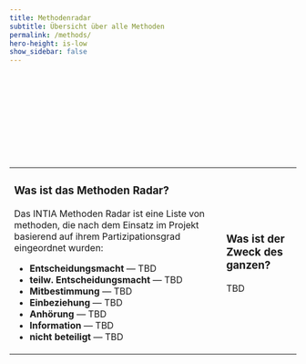 ```yaml
---
title: Methodenradar
subtitle: Übersicht über alle Methoden
permalink: /methods/
hero-height: is-low
show_sidebar: false
---
```

<script src="https://d3js.org/d3.v4.min.js"></script>
<script src="../assets/js/radar.js"></script>

<svg class="radar" id="radar"></svg>

<script>
radar_visualization({
  svg_id: "radar",
  width: 1450,
  height: 1000,
  colors: {
    background: "#fff",
    grid: "#bbb",
    inactive: "#ddd"
  },
  quadrants: [
    { name: "Deliver" }, //0
    { name: "Develop" }, //1
    { name: "Discover" },//2
    { name: "Define" }   //3
  ],
  rings: [
    { name: "Entscheidungsmacht", color: "#93c47d" },       //0
    { name: "teilw. Entscheidungsmacht", color: "#93d2c2" },//1
    { name: "Mitbestimmung", color: "#fbdb84" },            //2
    { name: "Einbeziehung", color: "#efafa9" },             //3
    { name: "Anhörung", color: "#857dc4" },                 //4
    { name: "Information", color: "#efafa9" },              //5
    { name: "nicht beteiligt", color: "#efafa9" }           //6
  ],  
  /*
   color_code
   - Established Method #93c47d
   - New developed Method #93d2c2
   - Method to be tested #fbdb84
   - other #efafa9
  */
  print_layout: false,
  //zoomed_quadrant: 0,
  //ENTRIES
  entries: [
      {
        quadrant: 2,
        ring: 5,
        label: "Hospitation",
        active: true,
        link: "methods/hospitation.html",
        moved: 0,
        color_code: "#93c47d"
      },
      {
        quadrant: 1,
        ring: 3,
        label: "Workshops",
        active: true,
        link: "404.html",
        moved: 10,
        color_code: "#93c47d"
      },
      {
        quadrant: 2,
        ring: 4,
        label: "Escape Game",
        active: true,
        link: "404.html",
        moved: 0,
        color_code: "#93d2c2"
      },
      
      {
        quadrant: 2,
        ring: 5,
        label: "Check-In",
        active: true,
        link:  "404.html",
        moved: 0,
        color_code: "#93c47d"
      },
      {
        quadrant: 2,
        ring: 5,
        label: "Warm-Ups",
        active: true,
        link:  "404.html",
        moved: 0,
        color_code: "#93c47d"
      },
      {
        quadrant: 2,
        ring: 3,
        label: "Smiley Feedback",
        active: true,
        link:  "404.html",
        moved: 0,
        color_code: "#93c47d"
      },
      {
        quadrant: 2,
        ring: 3,
        label: "Erfindungsmemory",
        active: true,
        link:  "404.html",
        moved: 0,
        color_code: "#93c47d"
      },
      {
        quadrant: 2,
        ring: 3,
        label: "Erfindungsskala",
        active: true,
        link:  "404.html",
        moved: 0,
        color_code: "#93c47d"
      },
      {
        quadrant: 2,
        ring: 4,
        label: "Interviews",
        active: true,
        link:  "404.html",
        moved: 0,
        color_code: "#93c47d"
      },
      {
        quadrant: 2,
        ring: 4,
        label: "„Stimmt oder Stimmt Nicht“",
        active: true,
        link:  "404.html",
        moved: 0,
        color_code: "#93c47d"
      },
      {
        quadrant: 2,
        ring: 3,
        label: "Der Superheld",
        active: true,
        link:  "404.html",
        moved: 0,
        color_code: "#93c47d"
      },
      {
        quadrant: 1,
        ring: 2,
        label: "Paper Function Mapping",
        active: true,
        link:  "404.html",
        moved: 0,
        color_code: "#93d2c2"
      },
      {
        quadrant: 1,
        ring: 2,
        label: "Behaviour-Driven Prototyping",
        active: true,
        link:  "404.html",
        moved: 0,
        color_code: "#93d2c2"
      },
      {
        quadrant: 1,
        ring: 4,
        label: "Probe Kit",
        active: true,
        link: "404.html",
        moved: 0,
        color_code: "#93d2c2"
      },
  ]
  //ENTRIES
});
</script>

<table>
<tr>
<td>

<h3>Was ist das Methoden Radar?</h3>

<p>
Das INTIA Methoden Radar ist eine Liste von methoden, die nach dem Einsatz im Projekt basierend auf ihrem Partizipationsgrad eingeordnet wurden:
</p>
<ul>
<li><strong>Entscheidungsmacht</strong> &mdash; TBD</li>
<li><strong>teilw. Entscheidungsmacht</strong> &mdash; TBD</li>
<li><strong>Mitbestimmung</strong> &mdash; TBD</li>
<li><strong>Einbeziehung</strong> &mdash; TBD</li>
<li><strong>Anhörung</strong> &mdash; TBD</li>
<li><strong>Information</strong> &mdash; TBD</li>
<li><strong>nicht beteiligt</strong> &mdash; TBD</li>
</ul>

</td><td>

<h3>Was ist der Zweck des ganzen?</h3>

<p>
TBD
</p>
</td></tr>
</table>
